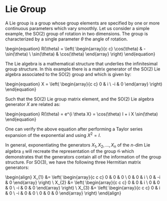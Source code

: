 # Lie Group

A Lie group is a group whose group elements are specified by one or more
continuous parameters which vary smoothly. Let us consider a simple example,
the SO(2) group of rotation in two dimensions. The group is characterized by
a single parameter $\theta$ the angle of rotation.

\begin{equation}
  R(\theta) = \left(
    \begin{array}{c c}
      \cos(\theta) & -\sin(\theta) \\
      \sin(\theta) & \cos(\theta)
    \end{array}
  \right)
\end{equation}

The Lie algebra is a mathematical structure that underlies the infinitesimal
group structure. In this example there is a matrix generator of the SO(2) Lie
algebra associated to the SO(2) group and which is given by:

\begin{equation}
  X = \left(
    \begin{array}{c c}
      0 & i \\
      -i & 0
    \end{array}
  \right)
\end{equation}

Such that the SO(2) Lie group matrix element, and the SO(2) Lie algebra
generator $X$ are related as:

\begin{equation}
  R(\theta) = e^{i \theta X} = \cos(\theta) I + i X \sin(\theta)
\end{equation}

One can verify the above equation after performing a Taylor series expansion of
the exponential and using $X^{2} = I$.

In general, exponentiating the generators $X_{1}, X_{2}, \dots, X_{n}$ of the
$n$-dim Lie algebra $\mathfrak{g}$ will recreate the representation of the
group $\mathfrak{G}$ which demonstrates that the generators contain all of the
information of the group structure. For SO(3), we have the following three
Hermitian matrix generators:

\begin{align}
  X_{1} &= \left(
    \begin{array}{c c c}
      0 & 0 & 0 \\
      0 & 0 & i \\
      0 & -i & 0
    \end{array}
  \right)  \\
  X_{2} &= \left(
    \begin{array}{c c c}
      0 & 0 & i \\
      0 & 0 & 0 \\
      -i & 0 & 0
    \end{array}
  \right)  \\
  X_{3} &= \left(
    \begin{array}{c c c}
      0 & i & 0 \\
      -i & 0 & 0 \\
      0 & 0 & 0
    \end{array}
  \right)
\end{align}
